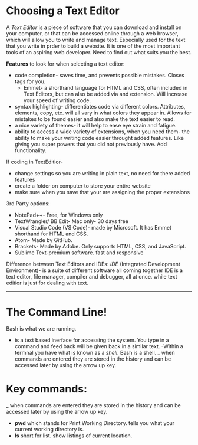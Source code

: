 # Choosing a Text Editor
A *Text Editor* is a piece of software that you can download and install on your computer, or that can be accessed online through a web browser, which will allow you to write and manage text. Especially used for the text that you write in prder to build a website.  It is one of the most important tools of an aspiring web developer.  Need to find out what suits you the best.

**Features** to look for when selecting a text editor:
* code completion- saves time, and prevents possible mistakes.  Closes tags for you.
  * Emmet- a shorthand language for HTML and CSS, often included in Text Editors, but can also be added via and extension.  Will increase your speed of writing code.
* syntax highlighting- differentiates code via different colors.  Attributes, elements, copy, etc. will all vary in what colors they appear in. Allows for mistakes to be found easier and also make the text easier to read.
* a nice variety of themes- it will help to ease eye strain and fatigue.  
* ability to access a wide variety of extensions, when you need them-  the ability to make your writing code easier throught added features.  Like giving you super powers that you did not previously have.  Add functionality.

If coding in TextEditior-
* change settings so you are writing in plain text, no need for there added features
* create a folder on computer to store your entire website
* make sure when you save that your are assigning the proper extensions

3rd Party options:
* NotePad++- Free, for Windows only
* TextWrangler/ BB Edit- Mac only- 30 days free
* Visual Studio Code (VS Code)- made by Microsoft.  It has Emmet shorthand for HTML and CSS.
* Atom- Made by GitHub.
* Brackets- Made by Adobe.  Only supports HTML, CSS, and JavaScript.  
* Sublime Text-premium software.  fast and responsive 

Difference between Text Editors and IDEs:
_IDE_ (Integrated Development Environment)- is a suite of different software all coming together IDE is a text editor, file manager, compiler and debugger, all at once. while text editior is just for dealing with text.
____________________________________

# The Command Line!
Bash is what we are running.
- is a text based inerface for accessing the system.  You type in a command and feed back will be given back in a similar text.
-Within a termnal you have what is known as a _shell_.  Bash is a shell.
_ when commands are entered they are stored in the history and can be accessed later by using the arrow up key.

# Key commands:
_ when commands are entered they are stored in the history and can be accessed later by using the arrow up key.
* **pwd** which stands for Print Working Directory.  tells you what your current working directory is.
* **ls** short for list.  show listings of current location. 

